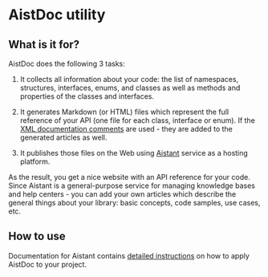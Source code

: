 # AistDoc utility

## What is it for?
AistDoc does the following 3 tasks:
 1. It collects all information about your code: the list of namespaces, structures, interfaces, enums, and classes as well as methods and properties of the classes and interfaces. 
 
 2. It generates Markdown (or HTML) files which represent the full reference of your API (one file for each class, interface or enum). If the [XML documentation comments](https://docs.microsoft.com/en-us/dotnet/csharp/programming-guide/xmldoc/xml-documentation-comments) are used - they are added to the generated articles as well.
 
 3. It publishes those files on the Web using [Aistant](https://aistant.com) service as a hosting platform.
 
As the result, you get a nice website with an API reference for your code. Since Aistant is a general-purpose service for managing knowledge bases and help centers - you can add your own articles which describe the general things about your library: basic concepts, code samples, use cases, etc.


## How to use
Documentation for Aistant contains [detailed instructions](https://docs.aistant.com/en/tutorials/publish-api-reference-net-class-library) on how to apply AistDoc to your project.
 
 

